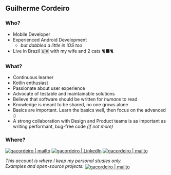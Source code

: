 ## Guilherme Cordeiro

### Who?
- Mobile Developer
- Experienced Android Development 
  - _but dabbled a little in iOS too_
- Live in Brazil 🇧🇷 with my wife and 2 cats 🐈‍⬛🐈

### What?
- Continuous learner
- Kotlin enthusiast
- Passionate about user experience
- Advocate of testable and maintainable solutions
- Believe that software should be written for _humans_ to read
- Knowledge is meant to be shared, no one grows alone
- Basics are important. Learn the basics well, then focus on the advanced :)
- A strong collaboration with Design and Product teams is as important as writing performant, bug-free code _(if not more)_

### Where?
[<img alt="gacordeiro | mailto" src="https://img.shields.io/badge/Gmail-D14836?logo=gmail&logoColor=white" />](mailto:gacordeiro@gmail.com)
[<img alt="gacordeiro | LinkedIn"  src="https://img.shields.io/badge/linkedin-%230077B5.svg?logo=linkedin&logoColor=white" />](https://www.linkedin.com/in/guilhermecordeiro)
[<img alt="gacordeiro | mailto" src="https://img.shields.io/badge/Developers-3DDC84?logo=android&logoColor=white" />](https://developers.google.com/profile/u/gacordeiro)

_This account is where I keep my personal studies only.
<br>Examples and open-source projects:_
[<img alt="gacordeiro | mailto" align="center" float="right" src="https://img.shields.io/badge/tutuland-%23121011.svg?style=for-the-badge&logo=github&logoColor=white" />](https://github.com/tutuland)

